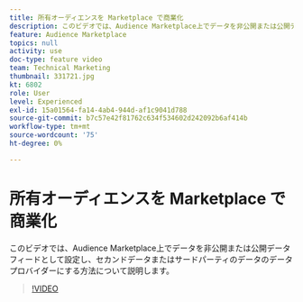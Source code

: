 ```yaml
---
title: 所有オーディエンスを Marketplace で商業化
description: このビデオでは、Audience Marketplace上でデータを非公開または公開データフィードとして設定し、セカンドパーティまたはサードパーティのデータのデータプロバイダーにする方法について説明します。
feature: Audience Marketplace
topics: null
activity: use
doc-type: feature video
team: Technical Marketing
thumbnail: 331721.jpg
kt: 6802
role: User
level: Experienced
exl-id: 15a01564-fa14-4ab4-944d-af1c9041d788
source-git-commit: b7c57e42f81762c634f534602d242092b6af414b
workflow-type: tm+mt
source-wordcount: '75'
ht-degree: 0%

---
```


# 所有オーディエンスを Marketplace で商業化

このビデオでは、Audience Marketplace上でデータを非公開または公開データフィードとして設定し、セカンドデータまたはサードパーティのデータのデータプロバイダーにする方法について説明します。

>[!VIDEO](https://video.tv.adobe.com/v/3410862/?quality=12&learn=on&captions=jpn)
